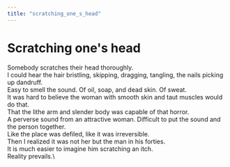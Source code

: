 ```yaml
---
title: "scratching_one_s_head"
---
```


# Scratching one's head

Somebody scratches their head thoroughly.\
I could hear the hair bristling, skipping, dragging, tangling, the nails
picking up dandruff.\
Easy to smell the sound. Of oil, soap, and dead skin. Of sweat.\
It was hard to believe the woman with smooth skin and taut muscles would
do that.\
That the lithe arm and slender body was capable of that horror.\
A perverse sound from an attractive woman. Difficult to put the sound
and the person together.\
Like the place was defiled, like it was irreversible.\
Then I realized it was not her but the man in his forties.\
It is much easier to imagine him scratching an itch.\
Reality prevails.\
